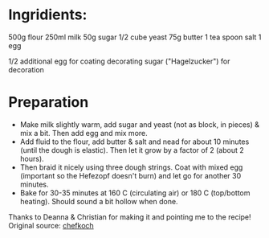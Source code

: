 # Ingridients:
500g flour
250ml milk
50g sugar
1/2 cube yeast
75g butter
1 tea spoon salt
1 egg

1/2 additional egg for coating
decorating sugar ("Hagelzucker") for decoration

# Preparation

* Make milk slightly warm, add sugar and yeast (not as block, in pieces) & mix a bit. Then add egg and mix more.
* Add fluid to the flour, add butter & salt and nead for about 10 minutes (until the dough is elastic). Then let it grow by a factor of 2 (about 2 hours).
* Then braid it nicely using three dough strings. Coat with mixed egg (important so the Hefezopf doesn't burn) and let go for another 30 minutes.
* Bake for 30-35 minutes at 160 C (circulating air) or 180 C (top/bottom heating). Should sound a bit hollow when done.

Thanks to Deanna & Christian for making it and pointing me to the recipe! Original source: [chefkoch](https://www.chefkoch.de/rezepte/378801124204434/Friedas-genialer-Hefezopf.html)
